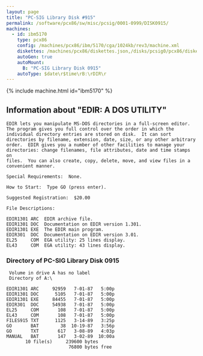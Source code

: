 ```yaml
---
layout: page
title: "PC-SIG Library Disk #915"
permalink: /software/pcx86/sw/misc/pcsig/0001-0999/DISK0915/
machines:
  - id: ibm5170
    type: pcx86
    config: /machines/pcx86/ibm/5170/cga/1024kb/rev3/machine.xml
    diskettes: /machines/pcx86/diskettes.json,/disks/pcsig0/pcx86/diskettes.json
    autoGen: true
    autoMount:
      B: "PC-SIG Library Disk 0915"
    autoType: $date\r$time\rB:\rDIR\r
---
```


{% include machine.html id="ibm5170" %}

## Information about "EDIR:  A DOS UTILITY"

    EDIR lets you manipulate MS-DOS directories in a full-screen editor.
    The program gives you full control over the order in which the
    individual directory entries are stored on disk.  It can sort
    directories by filename, extension, date, size, or any other arbitrary
    order.  EDIR gives you a number of other facilities to manage your
    directories: change filenames, file attributes, date and time stamps on
    files.  You can also create, copy, delete, move, and view files in a
    convenient manner.
    
    Special Requirements:  None.
    
    How to Start:  Type GO (press enter).
    
    Suggested Registration:  $20.00
    
    File Descriptions:
    
    EDIR1301 ARC  EDIR archive file.
    EDIR1301 DOC  Documentation on EDIR version 1.301.
    EDIR1301 EXE  The EDIR main program.
    EDIR301  DOC  Documentation on EDIR version 3.01.
    EL25     COM  EGA utility: 25 lines display.
    EL43     COM  EGA utility: 43 lines display.

### Directory of PC-SIG Library Disk 0915

     Volume in drive A has no label
     Directory of A:\

    EDIR1301 ARC     92959   7-01-87   5:00p
    EDIR1301 DOC      5105   7-01-87   5:00p
    EDIR1301 EXE     84455   7-01-87   5:00p
    EDIR301  DOC     54938   7-01-87   5:00p
    EL25     COM       108   7-01-87   5:00p
    EL43     COM       108   7-01-87   5:00p
    FILES915 TXT      1125   3-14-89   3:25p
    GO       BAT        38  10-19-87   3:56p
    GO       TXT       617   3-08-89   4:03p
    MANUAL   BAT       147   3-02-89  10:00a
           10 file(s)     239600 bytes
                           76800 bytes free
